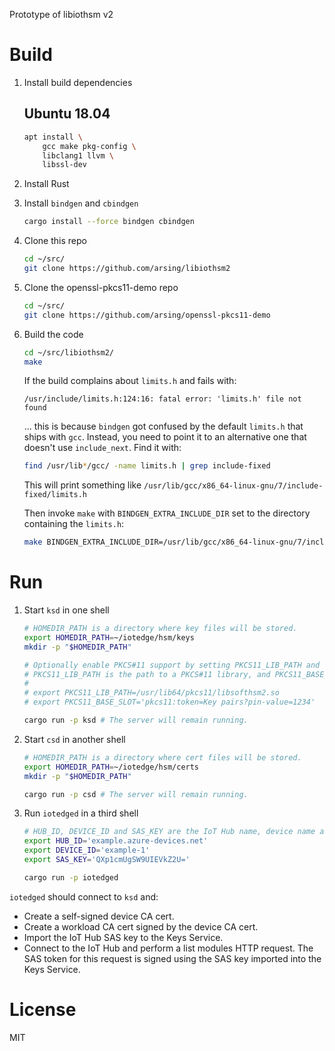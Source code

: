 Prototype of libiothsm v2


# Build

1. Install build dependencies

    ## Ubuntu 18.04

    ```sh
    apt install \
        gcc make pkg-config \
        libclang1 llvm \
        libssl-dev
    ```

1. Install Rust

1. Install `bindgen` and `cbindgen`

    ```sh
    cargo install --force bindgen cbindgen
    ```

1. Clone this repo

    ```sh
    cd ~/src/
    git clone https://github.com/arsing/libiothsm2
    ```

1. Clone the openssl-pkcs11-demo repo

    ```sh
    cd ~/src/
    git clone https://github.com/arsing/openssl-pkcs11-demo
    ```

1. Build the code

    ```sh
    cd ~/src/libiothsm2/
    make
    ```

    If the build complains about `limits.h` and fails with:

    ```
    /usr/include/limits.h:124:16: fatal error: 'limits.h' file not found
    ```

    ... this is because `bindgen` got confused by the default `limits.h` that ships with `gcc`. Instead, you need to point it to an alternative one that doesn't use `include_next`. Find it with:

    ```sh
    find /usr/lib*/gcc/ -name limits.h | grep include-fixed
    ```

    This will print something like `/usr/lib/gcc/x86_64-linux-gnu/7/include-fixed/limits.h`

    Then invoke `make` with `BINDGEN_EXTRA_INCLUDE_DIR` set to the directory containing the `limits.h`:

    ```sh
    make BINDGEN_EXTRA_INCLUDE_DIR=/usr/lib/gcc/x86_64-linux-gnu/7/include-fixed/
    ```


# Run

1. Start `ksd` in one shell

    ```sh
    # HOMEDIR_PATH is a directory where key files will be stored.
    export HOMEDIR_PATH=~/iotedge/hsm/keys
    mkdir -p "$HOMEDIR_PATH"

    # Optionally enable PKCS#11 support by setting PKCS11_LIB_PATH and PKCS11_BASE_SLOT.
    # PKCS11_LIB_PATH is the path to a PKCS#11 library, and PKCS11_BASE_SLOT is the PKCS#11 URI of a slot that will be used to store new keys.
    #
    # export PKCS11_LIB_PATH=/usr/lib64/pkcs11/libsofthsm2.so
    # export PKCS11_BASE_SLOT='pkcs11:token=Key pairs?pin-value=1234'

    cargo run -p ksd # The server will remain running.
    ```

1. Start `csd` in another shell

    ```sh
    # HOMEDIR_PATH is a directory where cert files will be stored.
    export HOMEDIR_PATH=~/iotedge/hsm/certs
    mkdir -p "$HOMEDIR_PATH"

    cargo run -p csd # The server will remain running.
    ```

1. Run `iotedged` in a third shell

    ```sh
    # HUB_ID, DEVICE_ID and SAS_KEY are the IoT Hub name, device name and SAS key of an existing Azure IoT device.
    export HUB_ID='example.azure-devices.net'
    export DEVICE_ID='example-1'
    export SAS_KEY='QXp1cmUgSW9UIEVkZ2U='

    cargo run -p iotedged
    ```

`iotedged` should connect to `ksd` and:

- Create a self-signed device CA cert.
- Create a workload CA cert signed by the device CA cert.
- Import the IoT Hub SAS key to the Keys Service.
- Connect to the IoT Hub and perform a list modules HTTP request. The SAS token for this request is signed using the SAS key imported into the Keys Service.


# License

MIT
